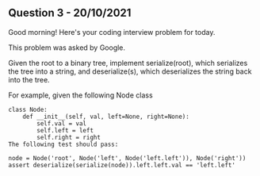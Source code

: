 ## Question 3 - 20/10/2021

Good morning! Here's your coding interview problem for today.

This problem was asked by Google.

Given the root to a binary tree, implement serialize(root), which serializes the tree into a string, and deserialize(s), which deserializes the string back into the tree.

For example, given the following Node class
```{python}
class Node:
    def __init__(self, val, left=None, right=None):
        self.val = val
        self.left = left
        self.right = right
The following test should pass:
```

```{python}
node = Node('root', Node('left', Node('left.left')), Node('right'))
assert deserialize(serialize(node)).left.left.val == 'left.left'
```

